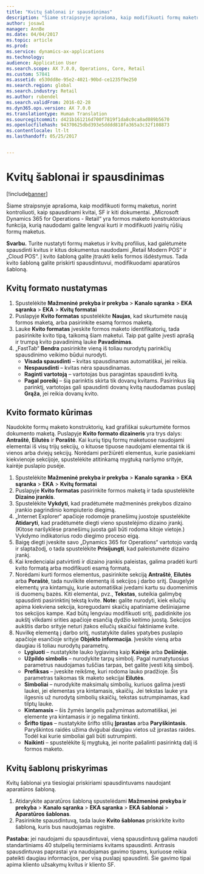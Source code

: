 ```yaml
---
title: "Kvitų šablonai ir spausdinimas"
description: "Šiame straipsnyje aprašoma, kaip modifikuoti formų maketus, norint kontroliuoti, kaip spausdinami kvitai, SF ir kiti dokumentai. „Microsoft Dynamics 365 for Operations - Retail“ yra formos maketo konstruktoriaus funkcija, kurią naudodami galite lengvai kurti ir modifikuoti įvairių rūšių formų maketus."
author: josaw1
manager: AnnBe
ms.date: 04/04/2017
ms.topic: article
ms.prod: 
ms.service: dynamics-ax-applications
ms.technology: 
audience: Application User
ms.search.scope: AX 7.0.0, Operations, Core, Retail
ms.custom: 57841
ms.assetid: e530dd8e-95e2-4021-90bd-ce1235f9e250
ms.search.region: global
ms.search.industry: Retail
ms.author: rubendel
ms.search.validFrom: 2016-02-28
ms.dyn365.ops.version: AX 7.0.0
ms.translationtype: Human Translation
ms.sourcegitcommit: d421b161216d700f7819f1da8c0ca8ad089b5670
ms.openlocfilehash: 94370625dbd393e5dddd818fa365a3c32f108873
ms.contentlocale: lt-lt
ms.lasthandoff: 05/25/2017


---
```


# <a name="receipt-templates-and-printing"></a>Kvitų šablonai ir spausdinimas

[!include[banner](includes/banner.md)]


Šiame straipsnyje aprašoma, kaip modifikuoti formų maketus, norint kontroliuoti, kaip spausdinami kvitai, SF ir kiti dokumentai. „Microsoft Dynamics 365 for Operations - Retail“ yra formos maketo konstruktoriaus funkcija, kurią naudodami galite lengvai kurti ir modifikuoti įvairių rūšių formų maketus.

**Svarbu.** Turite nustatyti formų maketus ir kvitų profilius, kad galėtumėte spausdinti kvitus ir kitus dokumentus naudodami „Retail Modern POS“ ir „Cloud POS“. Į kvito šabloną galite įtraukti kelis formos išdėstymus. Tada kvito šabloną galite priskirti spausdintuvui, modifikuodami aparatūros šabloną.

## <a name="set-up-a-receipt-format"></a>Kvitų formato nustatymas
1.  Spustelėkite **Mažmeninė prekyba ir prekyba** &gt; **Kanalo sąranka** &gt; **EKA sąranka** &gt; **EKA** &gt; **Kvitų formatai**
2.  Puslapyje **Kvito formatas** spustelėkite **Naujas**, kad skurtumėte naują formos maketą, arba pasirinkite esamą formos maketą.
3.  Lauke **Kvito formatas** įveskite formos maketo identifikatorių, tada pasirinkite kvito tipą, taikomą šiam maketui. Taip pat galite įvesti aprašą ir trumpą kvito pavadinimą lauke **Pavadinimas**.
4.  „FastTab“ **Bendra** pasirinkite vieną iš toliau nurodytų parinkčių spausdinimo veikimo būdui nurodyti.
    -   **Visada spausdinti** – kvitas spausdinamas automatiškai, jei reikia.
    -   **Nespausdinti** – kvitas nėra spausdinamas.
    -   **Raginti vartotoją** – vartotojas bus paragintas spausdinti kvitą.
    -   **Pagal poreikį** – šią parinktis skirta tik dovanų kvitams. Pasirinkus šią parinktį, vartotojas gali spausdinti dovanų kvitą naudodamas puslapį **Grąža**, jei reikia dovanų kvito.

## <a name="design-a-receipt-format"></a>Kvito formato kūrimas
Naudokite formų maketo konstruktorių, kad grafiškai sukurtumėte formos dokumento maketą. Puslapyje **Kvito formato dizaineris** yra trys dalys: **Antraštė**, **Eilutės** ir **Poraštė**. Kai kurių tipų formų maketuose naudojami elementai iš visų trijų sekcijų, o kituose tipuose naudojami elementai tik iš vienos arba dviejų sekcijų. Norėdami peržiūrėti elementus, kurie pasiekiami kiekvienoje sekcijoje, spustelėkite atitinkamą mygtuką naršymo srityje, kairėje puslapio pusėje.

1.  Spustelėkite **Mažmeninė prekyba ir prekyba** &gt; **Kanalo sąranka** &gt; **EKA sąranka** &gt; **EKA** &gt; **Kvitų formatai**
2.  Puslapyje **Kvito formatas** pasirinkite formos maketą ir tada spustelėkite **Dizaino įrankis**.
3.  Spustelėkite **Vykdyti**, kad pradėtumėte mažmeninės prekybos dizaino įrankio pagrindinio kompiuterio diegimą.
4.  „Internet Explorer“ apačioje rodomoje pranešimų juostoje spustelėkite **Atidaryti**, kad pradėtumėte diegti vieno spustelėjimo dizaino įrankį. (Kitose naršyklėse pranešimų juosta gali būti rodoma kitoje vietoje.) Vykdymo indikatorius rodo diegimo proceso eigą.
5.  Baigę diegti įveskite savo „Dynamics 365 for Operations“ vartotojo vardą ir slaptažodį, o tada spustelėkite **Prisijungti**, kad paleistumėte dizaino įrankį.
6.  Kai kredencialai patvirtinti ir dizaino įrankis paleistas, galima pradėti kurti kvito formatą arba modifikuoti esamą formatą.
7.  Norėdami kurti formos elementus, pasirinkite sekciją **Antraštė**, **Eilutės** arba **Poraštė**, tada nuvilkite elementą iš sekcijos į darbo sritį. Daugelyje elementų yra kintamųjų, kurie automatiškai įvedami kartu su duomenimis iš duomenų bazės. Kiti elementai, pvz., **Tekstas**, suteikia galimybę spausdinti pasirinktinį tekstą kvite. **Note:** galite nurodyti, kiek eilučių apima kiekviena sekcija, koreguodami skaičių apatiniame dešiniajame tos sekcijos kampe. Kad būtų lengviau modifikuoti sritį, padidinkite jos aukštį vilkdami srities apačioje esančią dydžio keitimo juostą. Sekcijos aukštis darbo srityje neturi įtakos eilučių skaičiui faktiniame kvite.
8.  Nuvilkę elementą į darbo sritį, nustatykite dalies ypatybes puslapio apačioje esančioje srityje **Objekto informacija**. Įveskite vieną arba daugiau iš toliau nurodytų parametrų.
    -   **Lygiuoti** – nustatykite lauko lygiavimą kaip **Kairėje** arba **Dešinėje**.
    -   **Užpildo simbolis** – nurodykite tarpų simbolį. Pagal numatytuosius parametrus naudojamas tuščias tarpas, bet galite įvesti kitą simbolį.
    -   **Prefiksas** – įveskite reikšmę, kuri rodoma lauko pradžioje. Šis parametras taikomas tik maketo sekcijai **Eilutės**.
    -   **Simboliai** – nurodykite maksimalų simbolių, kuriuos galima įvesti laukei, jei elementas yra kintamasis, skaičių. Jei tekstas lauke yra ilgesnis už nurodytą simbolių skaičių, tekstas sutrumpinamas, kad tilptų lauke.
    -   **Kintamasis** – šis žymės langelis pažymimas automatiškai, jei elemente yra kintamasis ir jo negalima tinkinti.
    -   **Šrifto tipas** – nustatykite šrifto stilių **Įprastas** arba **Paryškintasis**. Paryškintos raidės užima dvigubai daugiau vietos už įprastas raides. Todėl kai kurie simboliai gali būti sutrumpinti.
    -   **Naikinti** – spustelėkite šį mygtuką, jei norite pašalinti pasirinktą dalį iš formos maketo.

## <a name="assign-receipt-profiles"></a>Kvitų šablonų priskyrimas
Kvitų šablonai yra tiesiogiai priskiriami spausdintuvams naudojant aparatūros šabloną.

1.  Atidarykite aparatūros šabloną spustelėdami **Mažmeninė prekyba ir prekyba** &gt; **Kanalo sąranka** &gt; **EKA sąranka** &gt; **EKA šablonai** &gt; **Aparatūros šablonas**.
2.  Pasirinkite spausdintuvą, tada lauke **Kvito šablonas** priskirkite kvito šabloną, kuris bus naudojamas registre.

**Pastaba:** jei naudojami du spausdintuvai, vieną spausdintuvą galima naudoti standartiniams 40 stulpelių terminiams kvitams spausdinti. Antrasis spausdintuvas paprastai yra naudojamas gavimo tipams, kuriuose reikia pateikti daugiau informacijos, per visą puslapį spausdinti. Šie gavimo tipai apima kliento užsakymų kvitus ir kliento SF.




